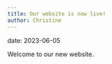 ```yaml
---
title: Our website is now live!
author: Christine
---
```


date:   2023-06-05

Welcome to our new website.